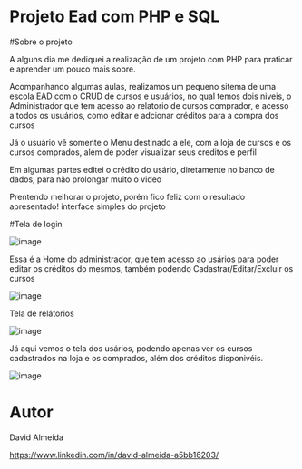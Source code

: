 # Projeto Ead com PHP e SQL
#Sobre o projeto

A alguns dia me dediquei a realização de um projeto com PHP para praticar e aprender um pouco mais sobre.


Acompanhando algumas aulas, realizamos um pequeno sitema de uma escola EAD com o CRUD de cursos e usuários, no qual temos dois niveis, o Administrador que tem acesso ao relatorio de cursos comprador, e acesso a todos os usuários, como editar e adcionar créditos para a compra dos cursos

Já o usuário vê somente o Menu destinado a ele, com a loja de cursos e os cursos comprados, além de poder visualizar seus creditos e perfil

Em algumas partes editei o crédito do usário, diretamente no banco de dados, para não prolongar muito o video

Prentendo melhorar o projeto, porém fico feliz com o resultado apresentado!
interface simples do projeto


#Tela de login

![image](https://github.com/DavidAlmeida09/EscolaEad/assets/95263696/610a58b8-6e6b-4a47-9669-23eb3b71f5c4)


Essa é a Home do administrador, que tem acesso ao usários para poder editar os créditos do mesmos, também podendo Cadastrar/Editar/Excluir os cursos

![image](https://github.com/DavidAlmeida09/EscolaEad/assets/95263696/5c9a0899-7f89-4e59-88a0-245e2ac674a7)


Tela de relátorios

![image](https://github.com/DavidAlmeida09/EscolaEad/assets/95263696/13e950da-0454-422f-9e10-cbb3b2da018b)


Já aqui vemos o tela dos usários, podendo apenas ver os cursos cadastrados na loja e os comprados, além dos créditos disponivéis.

![image](https://github.com/DavidAlmeida09/EscolaEad/assets/95263696/84980b45-fc6b-4743-b3cc-58297364f367)


# Autor

David Almeida

https://www.linkedin.com/in/david-almeida-a5bb16203/
